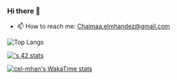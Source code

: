 ### Hi there 👋

<!--
**Chaimaa5/Chaimaa5** is a ✨ _special_ ✨ repository because its `README.md` (this file) appears on your GitHub profile.

Here are some ideas to get you started:
-->

- 📫 How to reach me: Chaimaa.elmhandez@gmail.com
  
![Top Langs](https://github-readme-stats.vercel.app/api/top-langs/?username=chaimaa5&layout=compact)

[![<cel-mhan>'s 42 stats](https://badge.mediaplus.ma/binary/cel-mhan)](https://github.com/oakoudad/badge42)

[![cel-mhan's WakaTime stats](https://github-readme-stats.vercel.app/api/wakatime?username=cel-mhan)](https://github.com/anuraghazra/github-readme-stats)
